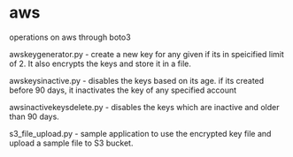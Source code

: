# aws
operations on aws through boto3

awskeygenerator.py - create a new key for any given if its in speicified limit of 2. It also encrypts the keys and store it in a file.

awskeysinactive.py - disables the keys based on its age. if its created before 90 days, it inactivates the key of any specified account

awsinactivekeysdelete.py - disables the keys which are inactive and older than 90 days. 

s3_file_upload.py - sample application to use the encrypted key file and upload a sample file to S3 bucket. 
